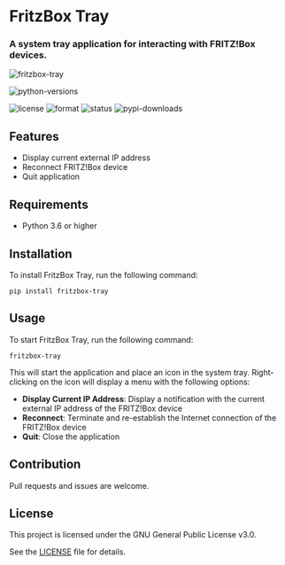# FritzBox Tray

### A system tray application for interacting with FRITZ!Box devices.

![fritzbox-tray](https://user-images.githubusercontent.com/48277853/211208943-1cbb41fb-60a7-44d1-a697-5d0493bb167c.png)

![python-versions](https://img.shields.io/pypi/pyversions/fritzbox-tray)

![license](https://img.shields.io/pypi/l/fritzbox-tray?color=blueviolet)
![format](https://img.shields.io/pypi/format/fritzbox-tray?color=blueviolet)
![status](https://img.shields.io/pypi/status/fritzbox-tray)
![pypi-downloads](https://img.shields.io/pypi/dm/fritzbox-tray?color=brightgreen&label=PyPi%20downloads)
## Features

- Display current external IP address
- Reconnect FRITZ!Box device
- Quit application

## Requirements

- Python 3.6 or higher

## Installation

To install FritzBox Tray, run the following command:

    pip install fritzbox-tray

## Usage

To start FritzBox Tray, run the following command:

    fritzbox-tray

This will start the application and place an icon in the system tray. Right-clicking on the icon will display a menu with the following options:

 - **Display Current IP Address**: Display a notification with the current external IP address of the FRITZ!Box device
 - **Reconnect**: Terminate and re-establish the Internet connection of the FRITZ!Box device
 - **Quit**: Close the application

## Contribution

Pull requests and issues are welcome.

## License

This project is licensed under the GNU General Public License v3.0.

See the [LICENSE](https://github.com/aviolaris/fritzbox-tray/blob/master/LICENSE.md) file for details.


